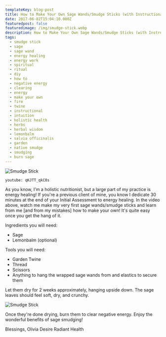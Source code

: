 ```yaml
---
templateKey: blog-post
title: How to Make Your Own Sage Wands/Smudge Sticks (with Instructional Video!)
date: 2017-06-02T15:04:10.000Z
featuredpost: false
featuredimage: /img/smudge-stick.webp
description: How to Make Your Own Sage Wands/Smudge Sticks (with Instructional Video!)
tags:
  - smudge stick
  - sage
  - sage wand
  - energy healing
  - energy work
  - spiritual
  - ritual
  - diy
  - how to
  - negative energy
  - clearing
  - energy
  - make your own
  - fire
  - twine
  - instructional
  - intuition
  - holistic health
  - herbs
  - herbal wisdom
  - lemonbalm
  - salvia officinalis
  - garden
  - native smudge
  - smudging
  - burn sage
---
```

![Smudge Stick](/img/smudge-stick.webp)

`youtube: qKJTT_qkC0s`

As you know, I'm a holistic nutritionist, but a large part of my practice is energy healing! If you're a previous client of mine, you know I dedicate 30 minutes at the end of your Initial Assessment to energy healing. In the video above, watch me make my very first sage wands/smudge sticks and learn from me [and from my mistakes] how to make your own! It's quite easy once you get the hang of it. 

Ingredients you will need: 
- Sage
- Lemonbalm (optional)

Tools you will need: 
- Garden Twine
- Thread
- Scissors
- Anything to hang the wrapped sage wands from and elastics to secure them

Let them dry for 2 weeks approximately, hanging upside down. The sage leaves should feel soft, dry, and crunchy. 

![Smudge Stick](/img/smudge-stick-2.webp)

Once they're done drying, burn them to clear negative energy. Enjoy the wonderful benefits of sage smudging!

Blessings,
Olivia
Desire Radiant Health 